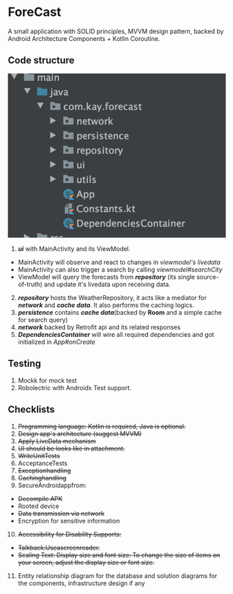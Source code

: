 # ForeCast

A small application with SOLID principles, MVVM design pattern, backed by Android Architecture Components + Kotlin Coroutine.

## Code structure

![folders](./folders.png)

1. **_ui_** with MainActivity and its ViewModel.

-   MainActivity will observe and react to changes in _viewmodel's livedata_
-   MainActivity can also trigger a search by calling _viewmodel#searchCity_
-   ViewModel will query the forecasts from **_repository_** (its single source-of-truth) and update it's livedata upon receiving data.

2. **_repository_** hosts the WeatherRepository, it acts like a mediator for **_network_** and **_cache data_**. It also performs the caching logics.
3. **_persistence_** contains **_cache data_**(backed by **Room** and a simple cache for search query)
4. **_network_** backed by Retrofit api and its related responses
5. **_DependenciesContainer_** will wire all required dependencies and got initialized in _App#onCreate_

## Testing

1. Mockk for mock test
2. Robolectric with Androidx Test support.

## Checklists

1. ~~Programming language: Kotlin is required, Java is optional.~~
2. ~~Design app's architecture (suggest MVVM)~~
3. ~~Apply LiveData mechanism~~
4. ~~UI should be looks like in attachment.~~
5. ~~WriteUnitTests~~
6. AcceptanceTests
7. ~~Exceptionhandling~~
8. ~~Cachinghandling~~
9. SecureAndroidappfrom:

-   ~~Decompile APK~~
-   Rooted device
-   ~~Data transmission via network~~
-   Encryption for sensitive information

10. ~~Accessibility for Disability Supports:~~

-   ~~Talkback:Useascreenreader.~~
-   ~~Scaling Text: Display size and font size: To change the size of items on your screen, adjust the display size or font size.~~

11. Entity relationship diagram for the database and solution diagrams for the components, infrastructure design if any
